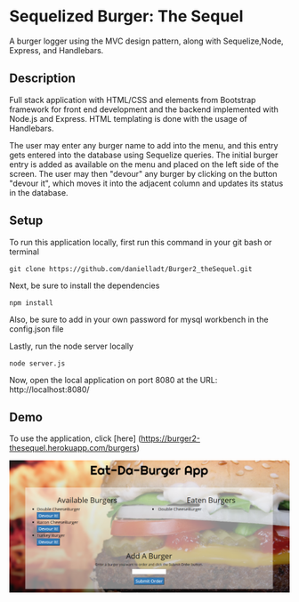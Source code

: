 # Sequelized Burger: The Sequel

A burger logger using the MVC design pattern, along with Sequelize,Node, Express, and Handlebars.

## Description
Full stack application with HTML/CSS and elements from Bootstrap framework for front end development and the backend implemented with Node.js and Express. HTML templating is done with the usage of Handlebars.

The user may enter any burger name to add into the menu, and this entry gets entered into the database using Sequelize queries. The initial burger entry is added as available on the menu and placed on the left side of the screen. The user may then "devour" any burger by clicking on the button "devour it", which moves it into the adjacent column and updates its status in the database.

## Setup
To run this application locally, first run this command in your git bash or terminal

    git clone https://github.com/danielladt/Burger2_theSequel.git

Next, be sure to install the dependencies 

    npm install

Also, be sure to add in your own password for mysql workbench in the config.json file

Lastly, run the node server locally

    node server.js

Now, open the local application on port 8080 at the URL: http://localhost:8080/

## Demo
To use the application, click [here] (https://burger2-thesequel.herokuapp.com/burgers)

![BurgerApp](public/assets/images/demo.png)